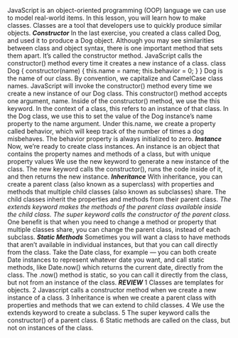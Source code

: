 JavaScript is an object-oriented programming (OOP) language we can use to model real-world items. In this lesson, you will learn how to make classes. Classes are a tool that developers use to quickly produce similar objects.
***Constructor***
In the last exercise, you created a class called Dog, and used it to produce a Dog object.
Although you may see similarities between class and object syntax, there is one important method that sets them apart. It’s called the constructor method. JavaScript calls the constructor() method every time it creates a new instance of a class.
class Dog {
  constructor(name) {
    this.name = name;
    this.behavior = 0;
  }
}
Dog is the name of our class. By convention, we capitalize and CamelCase class names.
JavaScript will invoke the constructor() method every time we create a new instance of our Dog class.
This constructor() method accepts one argument, name.
Inside of the constructor() method, we use the this keyword. In the context of a class, this refers to an instance of that class. In the Dog class, we use this to set the value of the Dog instance’s name property to the name argument.
Under this.name, we create a property called behavior, which will keep track of the number of times a dog misbehaves. The behavior property is always initialized to zero.
***Instance***
Now, we’re ready to create class instances. An instance is an object that contains the property names and methods of a class, but with unique property values
We use the new keyword to generate a new instance of the class. The new keyword calls the constructor(), runs the code inside of it, and then returns the new instance.
***Inheritance*** 
With inheritance, you can create a parent class (also known as a superclass) with properties and methods that multiple child classes (also known as subclasses) share. The child classes inherit the properties and methods from their parent class.
*The extends keyword makes the methods of the parent class available inside the child class.*
*The super keyword calls the constructor of the parent class.*
One benefit is that when you need to change a method or property that multiple classes share, you can change the parent class, instead of each subclass.
***Static Methods***
Sometimes you will want a class to have methods that aren’t available in individual instances, but that you can call directly from the class.
Take the Date class, for example — you can both create Date instances to represent whatever date you want, and call static methods, like Date.now() which returns the current date, directly from the class. The .now() method is static, so you can call it directly from the class, but not from an instance of the class.
***REVIEW***
1  Classes are templates for objects.
2  Javascript calls a constructor method when we create a new instance of a class.
3  Inheritance is when we create a parent class with properties and methods that we can 
   extend to child classes.
4  We use the extends keyword to create a subclass.
5  The super keyword calls the constructor() of a parent class.
6  Static methods are called on the class, but not on instances of the class.
